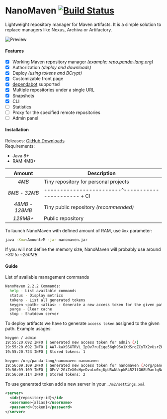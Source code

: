 # NanoMaven [![Build Status](https://travis-ci.org/dzikoysk/nanomaven.svg?branch=master)](https://travis-ci.org/dzikoysk/nanomaven)
Lightweight repository manager for Maven artifacts. 
It is a simple solution to replace managers like Nexus, Archiva or Artifactory. 

![Preview](https://user-images.githubusercontent.com/4235722/78812901-73b8c680-79cc-11ea-95d5-9763a53e4240.png)

#### Features
* [x] Working Maven repository manager *(example: [repo.panda-lang.org](https://repo.panda-lang.org))*
* [x] Authorization *(deploy and downloads)*
* [x] Deploy *(using tokens and BCrypt)*
* [x] Customizable front page
* [x] [dependabot](https://dependabot.com/) supported
* [x] Multiple repositories under a single URL
* [x] Snapshots
* [x] CLI
* [ ] Statistics
* [ ] Proxy for the specified remote repositories
* [ ] Admin panel

#### Installation
Releases: [GitHub Downloads](https://github.com/dzikoysk/NanoMaven/releases) <br>
Requirements: 
* Java 8+
* RAM 4MB+

| Amount | Description |
|:------:|-------------|
| *4MB* | Tiny repository for personal projects |
| *8MB* - *32MB* | *------------------------^----------------------* + CI |
| *48MB - 128MB* | Tiny public repository *(recommended)* |
| *128MB+* | Public repository | 

To launch NanoMaven with defined amount of RAM, use `Xmx` parameter:
```bash
java -Xmx<Amount>M -jar nanomaven.jar
```
If you will not define the memory size, NanoMaven will probably use around *~30 to ~250MB*.

#### Guide
List of available management commands

```bash
NanoMaven 2.2.2 Commands:
  help - List available commands
  status - Display metrics
  tokens - List all generated tokens
  keygen <path> <alias> - Generate a new access token for the given path
  purge - Clear cache
  stop - Shutdown server
```

To deploy artifacts we have to generate `access token` assigned to the given path. Example usages:

```bash
keygen / admin
19:55:20.692 INFO | Generated new access token for admin (/)
19:55:20.692 INFO | AW7-kaXSSXTRVL_Ip9v7ruIiqe56gh96o1XdSrqZCyTX2vUsrZU3roVOfF-YYF-y
19:55:20.723 INFO | Stored tokens: 1

keygen /org/panda-lang/nanomaven nanomaven
19:56:09.109 INFO | Generated new access token for nanomaven (/org/panda-lang/nanomaven)
19:56:09.109 INFO | OFnV-2GiZeX0cHpeDvuLo0xjUpU5wNUcpkR4521fG68U9anfqNwKsVkFcQUCK4yk
19:56:09.114 INFO | Stored tokens: 2
```

To use generated token add a new server in your `./m2/settings.xml`  

```xml
<server>
  <id>{repository-id}</id>
  <username>{alias}</username>
  <password>{token}</password>
</server>
```